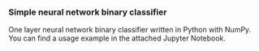 ### Simple neural network binary classifier

One layer neural network binary classifier written in Python with NumPy. You can find a usage example in the attached Jupyter Notebook.
